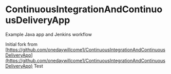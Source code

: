 # ContinuousIntegrationAndContinuousDeliveryApp
Example Java app and Jenkins workflow

Initial fork from [https://github.com/onedaywillcome1/ContinuousIntegrationAndContinuousDeliveryApp](https://github.com/onedaywillcome1/ContinuousIntegrationAndContinuousDeliveryApp)
Test

